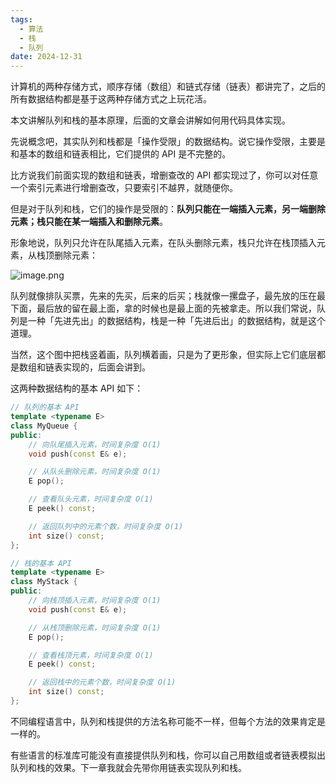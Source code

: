 ```yaml
---
tags:
  - 算法
  - 栈
  - 队列
date: 2024-12-31
---
```


计算机的两种存储方式，顺序存储（数组）和链式存储（链表）都讲完了，之后的所有数据结构都是基于这两种存储方式之上玩花活。

本文讲解队列和栈的基本原理，后面的文章会讲解如何用代码具体实现。

先说概念吧，其实队列和栈都是「操作受限」的数据结构。说它操作受限，主要是和基本的数组和链表相比，它们提供的 API 是不完整的。

比方说我们前面实现的数组和链表，增删查改的 API 都实现过了，你可以对任意一个索引元素进行增删查改，只要索引不越界，就随便你。

但是对于队列和栈，它们的操作是受限的：**队列只能在一端插入元素，另一端删除元素；栈只能在某一端插入和删除元素**。

形象地说，队列只允许在队尾插入元素，在队头删除元素，栈只允许在栈顶插入元素，从栈顶删除元素：

![image.png](https://typora-yzj.oss-cn-hangzhou.aliyuncs.com/img/20250101002957.png)

队列就像排队买票，先来的先买，后来的后买；栈就像一摞盘子，最先放的压在最下面，最后放的留在最上面，拿的时候也是最上面的先被拿走。所以我们常说，队列是一种「先进先出」的数据结构，栈是一种「先进后出」的数据结构，就是这个道理。

当然，这个图中把栈竖着画，队列横着画，只是为了更形象，但实际上它们底层都是数组和链表实现的，后面会讲到。

这两种数据结构的基本 API 如下：

```c++
// 队列的基本 API
template <typename E>
class MyQueue {
public:
    // 向队尾插入元素，时间复杂度 O(1)
    void push(const E& e);

    // 从队头删除元素，时间复杂度 O(1)
    E pop();

    // 查看队头元素，时间复杂度 O(1)
    E peek() const;

    // 返回队列中的元素个数，时间复杂度 O(1)
    int size() const;
};

// 栈的基本 API
template <typename E>
class MyStack {
public:
    // 向栈顶插入元素，时间复杂度 O(1)
    void push(const E& e);

    // 从栈顶删除元素，时间复杂度 O(1)
    E pop();

    // 查看栈顶元素，时间复杂度 O(1)
    E peek() const;

    // 返回栈中的元素个数，时间复杂度 O(1)
    int size() const;
};
```

不同编程语言中，队列和栈提供的方法名称可能不一样，但每个方法的效果肯定是一样的。

有些语言的标准库可能没有直接提供队列和栈，你可以自己用数组或者链表模拟出队列和栈的效果。下一章我就会先带你用链表实现队列和栈。
